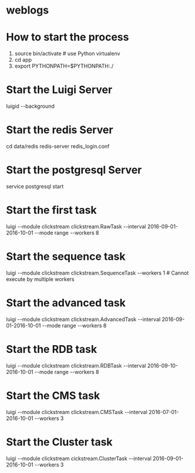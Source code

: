 # weblogs

# How to start the process
1. source bin/activate   # use Python virtualenv
2. cd app
3. export PYTHONPATH=$PYTHONPATH:./

# Start the Luigi Server
luigid --background

# Start the redis Server
cd data/redis
redis-server redis_login.conf

# Start the postgresql Server
service postgresql start

# Start the first task
luigi --module clickstream clickstream.RawTask --interval 2016-09-01-2016-10-01 --mode range --workers 8

# Start the sequence task
luigi --module clickstream clickstream.SequenceTask --workers 1  # Cannot execute by multiple workers

# Start the advanced task
luigi --module clickstream clickstream.AdvancedTask --interval 2016-09-01-2016-10-01 --mode range --workers 8

# Start the RDB task
luigi --module clickstream clickstream.RDBTask --interval 2016-09-10-2016-10-01 --mode range --workers 8

# Start the CMS task
luigi --module clickstream clickstream.CMSTask --interval 2016-07-01-2016-10-01 --workers 3

# Start the Cluster task
luigi --module clickstream cickstream.ClusterTask --interval 2016-09-01-2016-10-01 --workers 3
